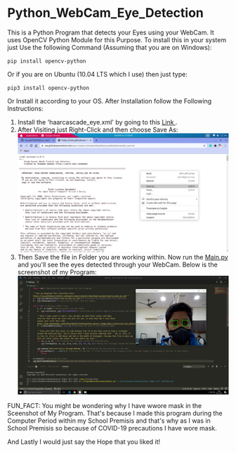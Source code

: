 # Python_WebCam_Eye_Detection
This is a Python Program that detects your Eyes using your WebCam. It uses OpenCV Python Module for this Purpose. To install this in your system just Use the following Command (Assuming that you are on Windows):
```
pip install opencv-python
```
Or if you are on Ubuntu (10.04 LTS which I use) then just type:
```
pip3 install opencv-python
```
Or Install it according to your OS. After Installation follow the Following Instructions:
1. Install the 'haarcascade_eye.xml' by going to this [Link ](https://raw.githubusercontent.com/opencv/opencv/master/data/haarcascades/haarcascade_eye.xml).
2. After Visiting just Right-Click and then choose Save As:
<img src='Image1.png'><img>
4. Then Save the file in Folder you are working within. Now run the [Main.py](Main.py) and you'll see the eyes detected through your WebCam. Below is the screenshot of my Program:
<img src='Code_Screenshot.png'><img>

FUN_FACT: You might be wondering why I have wwore mask in the Sceenshot of My Program. That's because I made this program during the Computer Period within my School Premisis and that's why as I was in School Premisis so because of COVID-19 precautions I have wore mask.

And Lastly I would just say the Hope that you liked it!
